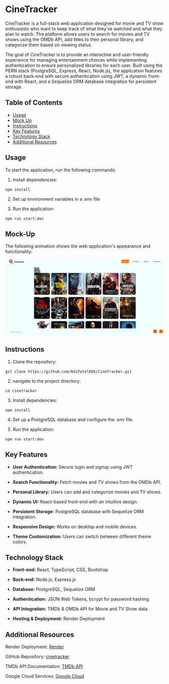 # CineTracker

CineTracker is a full-stack web application designed for movie and TV show enthusiasts who want to keep track of what they’ve watched and what they plan to watch. The platform allows users to search for movies and TV shows using the OMDb API, add titles to their personal library, and categorize them based on viewing status.

The goal of CineTracker is to provide an interactive and user-friendly experience for managing entertainment choices while implementing authentication to ensure personalized libraries for each user. Built using the PERN stack (PostgreSQL, Express, React, Node.js), the application features a robust back-end with secure authentication using JWT, a dynamic front-end with React, and a Sequelize ORM database integration for persistent storage.

## Table of Contents

- [Usage](#usage)
- [Mock Up](#mock-up)
- [Instructions](#instructions)
- [Key Features](#key-features)
- [Technology Stack](#technology-stack)
- [Additional Resources](#additional-resources)

## Usage

To start the application, run the following commands:

1. Install dependencies:
  ```
  npm install
  ```

2. Set up environment variables in a .env file

3. Run the application:
  ```
  npm run start:dev
  ```

## Mock-Up

The following animation shows the web application's appearance and functionality:

![Screenshot](./client/public/SCwebsite.jpg)

## Instructions

1. Clone the repository:

```
git clone https://github.com/AdiPatel095/CineTracker.git
```

2. navigate to the project directory:

```
cd cinetracker
```

3. Install dependencies: 

```
npm install
```

4. Set up a PostgreSQL database and configure the .env file.

5. Run the application:
  ```
  npm run start:dev
  ```

## Key Features

* **User Authentication:** Secure login and signup using JWT authentication.

* **Search Functionality:** Fetch movies and TV shows from the OMDb API.

* **Personal Library:** Users can add and categorize movies and TV shows.

* **Dynamic UI:** React-based front-end with an intuitive design.

* **Persistent Storage:** PostgreSQL database with Sequelize ORM integration.

* **Responsive Design:** Works on desktop and mobile devices.

* **Theme Customization:** Users can switch between different theme colors.

## Technology Stack

* **Front-end:** React, TypeScript, CSS, Bootstrap

* **Back-end:** Node.js, Express.js

* **Database:** PostgreSQL, Sequelize ORM

* **Authentication:** JSON Web Tokens, bcrypt for password hashing

* **API Integration:** TMDb & OMDb API for Movie and TV Show data

* **Hosting & Deployment:** Render Deployment

## Additional Resources

Render Deployment: [Render](https://cinetracker-vlws.onrender.com)

GitHub Repository: [cinetracker](https://github.com/gilmerperez/cinetracker)

TMDb API Documentation: [TMDb API](https://developer.themoviedb.org/reference/intro/getting-started)

Google Cloud Services: [Google Cloud](https://cloud.google.com/)
